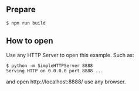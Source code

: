 ## Prepare

```
$ npm run build
```

## How to open

Use any HTTP Server to open this example. Such as:

```
$ python -m SimpleHTTPServer 8888
Serving HTTP on 0.0.0.0 port 8888 ...
```

and open http://localhost:8888/ use any browser.
